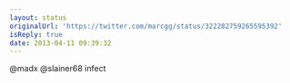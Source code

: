 ```yaml
---
layout: status
originalUrl: 'https://twitter.com/marcgg/status/322282759265595392'
isReply: true
date: 2013-04-11 09:39:32
---
```


@madx @slainer68 infect
